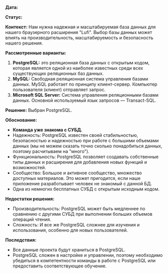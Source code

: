**Дата:**

**Статус:**

**Контекст:**
Нам нужна надежная и масштабируемая база данных для нашего браузерного расширения "Lufi". Выбор базы данных может влиять на производительность, масштабируемость и безопасность нашего решения.

**Рассмотренные варианты:**
1. **PostgreSQL:** это реляционная база данных с открытым кодом, которая является одной из наиболее известных среди всех существующих реляционных баз данных.
2. **MySQL:** Свободная реляционная система управления базами данных. MySQL работает по принципу клиент-сервер. Компьютер пользователя (клиент) отправляет запрос.
3. **Microsoft SQL Server:** Система управления реляционными базами данных. Основной используемый язык запросов — Transact-SQL.

**Решение:** Выбран PostgreSQL.

**Обоснование:**
- **Команда уже знакома с СУБД.**
- Надежность: PostgreSQL известен своей стабильностью, безопасностью и надежностью при работе с большими объемами данных (мы не можем сказать точно сколько понадобиться данных, поэтому расчитываем на "много"). 
- Функциональность: PostgreSQL позволяет создавать собственные типы данных и расширения для добавления новых функций и возможностей.
- Сообщество: Большое и активное сообщество, множество доступных материалов. Это может пригодится, если наше приложение разработывает человек не знакомый с данной БД. 
- Одна из немногих бесплатных СУБД с открытым исходным кодом.

**Недостатки решения:**
- Производительность: PostgreSQL может быть медленнее по сравнению с другими СУБД при выполнении больших объемов операций чтения.
- Сложность: И все же PostgreSQL сложнее для изучения и использования, особенно для новых пользователей.

**Последствия:**
- Все данные проекта будут храниться в PostgreSQL.
- PostgreSQL сложен в настройке и управлении, поэтому необходимо убедиться в компетентности команды в работе с PostgreSQL или предоставить соответствующее обучение.
 
